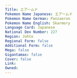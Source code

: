 ```yaml
---
﻿Title: エアームド
Pokemon Name Japanese: エアームド
Pokemon Name German: Panzaeron
Pokemon Name English: Skarmory
Language Card: Japanese
National Dex Number: 227
Region: Johto
Regional Form: false
Additional Form: false
Mega: false
Gigantamax: false
Cover: false
Link: 
Owned: 
---
```

